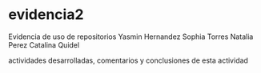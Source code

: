 # evidencia2
Evidencia de uso de repositorios
Yasmin Hernandez
Sophia Torres
Natalia Perez
Catalina Quidel


actividades desarrolladas, comentarios y conclusiones de esta actividad
